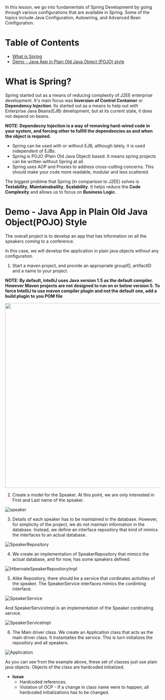 In this lesson, we go into fundamentals of Spring Developmemt by going through various configurations that are available in Spring. Some of the topics include Java Configuration, Autowiring, and Advanced Bean Configuration.

# Table of Contents
* [What is Spring](https://github.com/jjoishi/SpringBoot/tree/master/Tutorials/2.%20Spring%20Framework%20-%20Spring%20Fundamentals#what-is-spring)
* [Demo - Java App in Plain Old Java Object (POJO) style](https://github.com/jjoishi/SpringBoot/tree/master/Tutorials/2.%20Spring%20Framework%20-%20Spring%20Fundamentals#demo---java-app-in-plain-old-java-objectpojo-style)


# What is Spring?
   Spring started out as a means of reducing complexity of J2EE enterprise development. It's main focus was **Inversion of Control Container** or **Dependency Injection**. Its started out as a means to help out with Enterprise Java Beans(EJB) development, but at its current state, it does not depend on beans.

   **NOTE: Dependecny Injection is a way of removing hard-wired code in your system, and forcing other to fulfill the dependencies as and when the object is required.**

   * Spring can be used with or without EJB, although lately, it is used independent of EJBs.
   * Spring is POJO (Plain Old Java Object) based. It means spring projects can be written without Spring at all.
   * Spring uses AOP and Proxies to address cross-cutting concerns. This should make your code more readable, modular and less scattered.

   The biggest problme that Spring (in comparison to J2EE) solves is **Testability**, **Maintainabaility**, **Scalability**. It helps reduce the **Code Complexity** and allows us to focus on **Business Logic**.

# Demo - Java App in Plain Old Java Object(POJO) Style
   The overall project is to develop an app that has information on all the speakers coming to a conference.

   In this case, we will develop the application in plain java objects without any configuration.
   
   1. Start a maven project, and provide an appropriate groupID, artifactID and a name to your project.

   **NOTE: By default, intelliJ uses Java version 1.5 as the default compiler. However Maven projects are not designed to run on or below version 5. To force IntelliJ to use maven compiler plugin and not the default one, add a build plugin to you POM file**

   <img src="https://github.com/jjoishi/SpringBoot/blob/master/Tutorials/2.%20Spring%20Framework%20-%20Spring%20Fundamentals/images/1.%20java_pojo/pom.PNG" width="800" height="600">

   2. Create a model for the Speaker. At this point, we are only interested in First and Last name of the speaker.
   
   ![speaker](https://github.com/jjoishi/SpringBoot/blob/master/Tutorials/2.%20Spring%20Framework%20-%20Spring%20Fundamentals/images/1.%20java_pojo/speaker.PNG)

   3. Details of each speaker has to be maintained in the database. However, for simplicity of the project, we do not maintain information in the database. Instead, we define an interface repository that kind of mimics the interfaces to an actual database.

   ![SpeakerRepository](https://github.com/jjoishi/SpringBoot/blob/master/Tutorials/2.%20Spring%20Framework%20-%20Spring%20Fundamentals/images/1.%20java_pojo/SpeakerRepository.PNG)

   4. We create an implementation of SpeakerRepository that mimics the actual database, and for now, has some speakers defined.

   ![HibernateSpeakerRepositoryImpl](https://github.com/jjoishi/SpringBoot/blob/master/Tutorials/2.%20Spring%20Framework%20-%20Spring%20Fundamentals/images/1.%20java_pojo/HibernateSpeakerRepositoryImpl.PNG)

   5. Alike Repository, there should be a service that cordinates activities of the speaker. The SpeakerService interfaces mimics the cordinting interface.

   ![SpeakerService](https://github.com/jjoishi/SpringBoot/blob/master/Tutorials/2.%20Spring%20Framework%20-%20Spring%20Fundamentals/images/1.%20java_pojo/SpeakerService.PNG)

   And SpeakerServiceImpl is an implementation of the Speaker cordinating service.

   ![SpeakerServiceImpl](https://github.com/jjoishi/SpringBoot/blob/master/Tutorials/2.%20Spring%20Framework%20-%20Spring%20Fundamentals/images/1.%20java_pojo/SpeakerServiceImpl.PNG)

   6. The Main driver class. We create an Application class that acts as the main driver class. It instantaites the service. This is turn initializes the repository and all speakers.
   
   ![Application](https://github.com/jjoishi/SpringBoot/blob/master/Tutorials/2.%20Spring%20Framework%20-%20Spring%20Fundamentals/images/1.%20java_pojo/Application.PNG)

   As you can see from the example above, these set of classes just use plain java objects. Objects of the class are hardcoded initialized. 

   * **Issue**
      * Hardcoded references. 
      * Violation of OCP - If a change in class name were to happen, all hardcoded initializations has to be changed.





